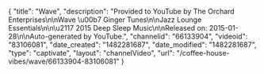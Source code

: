 {
    "title": "Wave",
    "description": "Provided to YouTube by The Orchard Enterprises\n\nWave \u00b7 Ginger Tunes\n\nJazz Lounge Essentials\n\n\u2117 2015 Deep Sleep Music\n\nReleased on: 2015-01-28\n\nAuto-generated by YouTube.",
    "channelid": "66133904",
    "videoid": "83106081",
    "date_created": "1482281687",
    "date_modified": "1482281687",
    "type": "captivate",
    "layout": "channelVideo",
    "url": "\/coffee-house-vibes\/wave\/66133904-83106081"
}